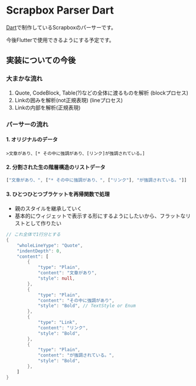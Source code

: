 
# Scrapbox Parser Dart

[Dart](https://dart.dev/)で制作しているScrapboxのパーサーです。

今後Flutterで使用できるようにする予定です。

## 実装についての今後

### 大まかな流れ

1. Quote, CodeBlock, Table(?)などの全体に渡るものを解析 (blockプロセス)
2. Linkの囲みを解析(not正規表現) (lineプロセス)
3. Linkの内部を解析(正規表現)


### パーサーの流れ

#### 1. オリジナルのデータ

```text
>文章があり、[* その中に強調があり、[リンク]が強調されている。]
```

#### 2. 分割された生の階層構造のリストデータ

```dart
["文章があり、", ["* その中に強調があり、", ["リンク"], "が強調されている。"]]
```

#### 3. ひとつひとつブラケットを再帰関数で処理
- 親のスタイルを継承していく
- 基本的にウィジェットで表示する形にするようにしたいから、フラットなリストとして作りたい

```dart
// これ全体で1行分とする
{
    "wholeLineYype": "Quote",
    "indentDepth": 0,
    "content": [
        {
            "type": "Plain",
            "content": "文章があり",
            "style": null,
        },
        {
            "type": "Plain",
            "content": "その中に強調があり",
            "style": "Bold", // TextStyle or Enum
        },
        {
            "type": "Link",
            "content": "リンク",
            "style": "Bold",
        },
        {
            "type": "Plain",
            "content": "が強調されている。",
            "style": "Bold",
        },
    ]
}
```